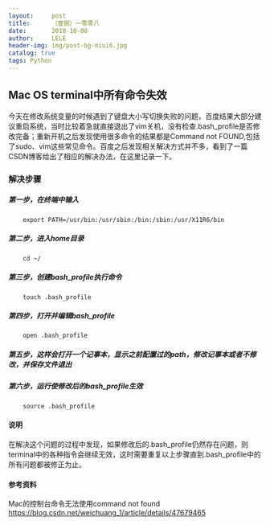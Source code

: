 ```yaml
---
layout:     post
title:      （壹捌）一零零八
date:       2018-10-08
author:     LELE
header-img: img/post-bg-miui6.jpg
catalog: true
tags: Python
---
```


## Mac OS terminal中所有命令失效

今天在修改系统变量的时候遇到了键盘大小写切换失败的问题，百度结果大部分建议重启系统，当时比较着急就直接退出了vim关机，没有检查.bash_profile是否修改完备；重新开机之后发现使用很多命令的结果都是Command not FOUND,包括了sudo、vim这些常见命令。百度之后发现相关解决方式并不多，看到了一篇CSDN博客给出了相应的解决办法，在这里记录一下。

### 解决步骤
##### 第一步，在终端中输入

    	export PATH=/usr/bin:/usr/sbin:/bin:/sbin:/usr/X11R6/bin

##### 第二步，进入home目录

        cd ~/

##### 第三步，创建bash_profile执行命令

        touch .bash_profile

##### 第四步，打开并编辑bash_profile

        open .bash_profile

##### 第五步，这样会打开一个记事本，显示之前配置过的path，修改记事本或者不修改，并保存文件退出

##### 第六步，运行使修改后的bash_profile生效

        source .bash_profile

#### 说明
在解决这个问题的过程中发现，如果修改后的.bash_profile仍然存在问题，则terminal中的各种指令会继续无效，这时需要重复以上步骤直到.bash_profile中的所有问题都被修正为止。



#### 参考资料
Mac的控制台命令无法使用command not found
https://blog.csdn.net/weichuang_1/article/details/47679465		
